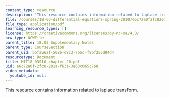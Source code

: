```yaml
---
content_type: resource
description: 'This resource contains information related to laplace transform. '
file: /courses/18-03-differential-equations-spring-2010/e6c72a0f2fc8201af63a3e63c065c768_MIT18_03S10_chapter_20.pdf
file_type: application/pdf
learning_resource_types: []
license: https://creativecommons.org/licenses/by-nc-sa/4.0/
ocw_type: OCWFile
parent_title: 18.03 Supplementary Notes
parent_type: CourseSection
parent_uid: bbfa562f-508b-d8c3-7b5c-f9bf255d94d4
resourcetype: Document
title: MIT18_03S10_chapter_20.pdf
uid: e6c72a0f-2fc8-201a-f63a-3e63c065c768
video_metadata:
  youtube_id: null
---
```

This resource contains information related to laplace transform. 